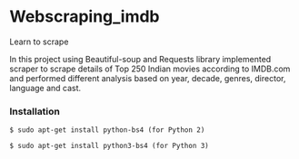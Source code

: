# Webscraping_imdb
Learn to scrape

In this project using Beautiful-soup and Requests library implemented scraper to scrape details of Top 250 Indian movies according to IMDB.com and performed different analysis based on year, decade, genres, director, language and cast.
### Installation
```$ sudo apt-get install python-bs4 (for Python 2)```

```$ sudo apt-get install python3-bs4 (for Python 3)```
